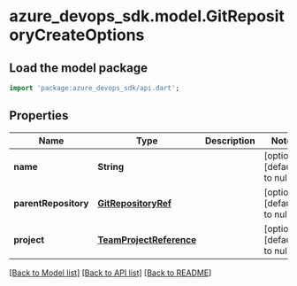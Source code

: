 # azure_devops_sdk.model.GitRepositoryCreateOptions

## Load the model package
```dart
import 'package:azure_devops_sdk/api.dart';
```

## Properties
Name | Type | Description | Notes
------------ | ------------- | ------------- | -------------
**name** | **String** |  | [optional] [default to null]
**parentRepository** | [**GitRepositoryRef**](GitRepositoryRef.md) |  | [optional] [default to null]
**project** | [**TeamProjectReference**](TeamProjectReference.md) |  | [optional] [default to null]

[[Back to Model list]](../README.md#documentation-for-models) [[Back to API list]](../README.md#documentation-for-api-endpoints) [[Back to README]](../README.md)


